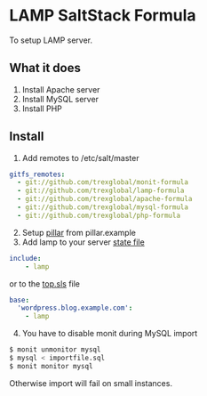 LAMP SaltStack Formula
=============

To setup LAMP server.

## What it does

1. Install Apache server
2. Install MySQL server
3. Install PHP

## Install

1. Add remotes to /etc/salt/master

  ```yaml
  gitfs_remotes:
    - git://github.com/trexglobal/monit-formula
    - git://github.com/trexglobal/lamp-formula
    - git://github.com/trexglobal/apache-formula
    - git://github.com/trexglobal/mysql-formula
    - git://github.com/trexglobal/php-formula
  ```

2. Setup [pillar](http://docs.saltstack.com/en/latest/topics/pillar/) from pillar.example
3. Add lamp to your server [state file](http://docs.saltstack.com/en/latest/topics/tutorials/starting_states.html)

  ```yaml
  include:
      - lamp
  ```

  or to the [top.sls](http://docs.saltstack.com/en/latest/ref/states/top.html) file

  ```yaml
  base:
    'wordpress.blog.example.com':
      - lamp
  ```
4. You have to disable monit during MySQL import

  ```bash
  $ monit unmonitor mysql
  $ mysql < importfile.sql
  $ monit monitor mysql
  ```

  Otherwise import will fail on small instances.
